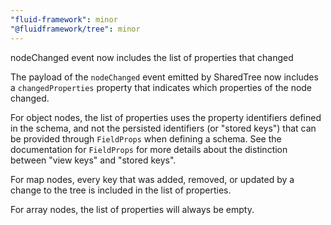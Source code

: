 ```yaml
---
"fluid-framework": minor
"@fluidframework/tree": minor
---
```


nodeChanged event now includes the list of properties that changed

The payload of the `nodeChanged` event emitted by SharedTree now includes a `changedProperties` property that indicates
which properties of the node changed.

For object nodes, the list of properties uses the property identifiers defined in the schema, and not the persisted
identifiers (or "stored keys") that can be provided through `FieldProps` when defining a schema.
See the documentation for `FieldProps` for more details about the distinction between "view keys" and "stored keys".

For map nodes, every key that was added, removed, or updated by a change to the tree is included in the list of properties.

For array nodes, the list of properties will always be empty.
